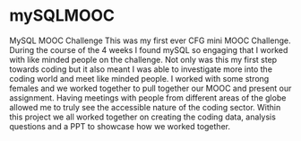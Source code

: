 # mySQLMOOC
MySQL MOOC Challenge
This was my first ever CFG mini MOOC Challenge.  During the course of the 4 weeks I found mySQL so engaging that I worked with like minded people on the challenge.  Not only was this my first step towards coding but it also meant I was able to investigate more into the coding world and meet like minded people.  I worked with some strong females and we worked together to pull together our MOOC and present our assignment.
Having meetings with people from different areas of the globe allowed me to truly see the accessible nature of the coding sector.
Within this project we all worked together on creating the coding data, analysis questions and a PPT to showcase how we worked together.
